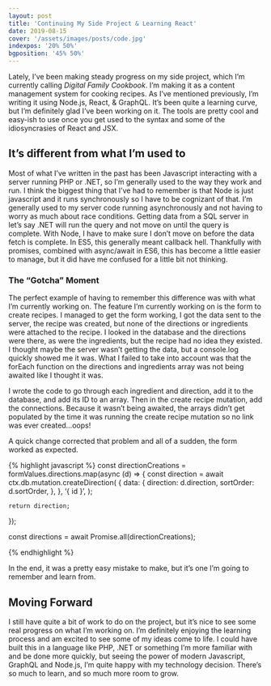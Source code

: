 ```yaml
---
layout: post
title: 'Continuing My Side Project & Learning React'
date: 2019-08-15
cover: '/assets/images/posts/code.jpg'
indexpos: '20% 50%'
bgposition: '45% 50%'
---
```


Lately, I’ve been making steady progress on my side project, which I’m currently calling _Digital Family Cookbook_. I’m making it as a content management system for cooking recipes. As I’ve mentioned previously, I’m writing it using Node.js, React, & GraphQL. It’s been quite a learning curve, but I’m definitely glad I’ve been working on it. The tools are pretty cool and easy-ish to use once you get used to the syntax and some of the idiosyncrasies of React and JSX.

## It’s different from what I’m used to

Most of what I’ve written in the past has been Javascript interacting with a server running PHP or .NET, so I’m generally used to the way they work and run. I think the biggest thing that I’ve had to remember is that Node is just javascript and it runs synchronously so I have to be cognizant of that. I’m generally used to my server code running asynchronously and not having to worry as much about race conditions. Getting data from a SQL server in let’s say .NET will run the query and not move on until the query is complete. With Node, I have to make sure I don’t move on before the data fetch is complete. In ES5, this generally meant callback hell. Thankfully with promises, combined with async/await in ES6, this has become a little easier to manage, but it did have me confused for a little bit not thinking.

### The “Gotcha” Moment

The perfect example of having to remember this difference was with what I’m currently working on. The feature I’m currently working on is the form to create recipes. I managed to get the form working, I got the data sent to the server, the recipe was created, but none of the directions or ingredients were attached to the recipe. I looked in the database and the directions were there, as were the ingredients, but the recipe had no idea they existed. I thought maybe the server wasn’t getting the data, but a console.log quickly showed me it was. What I failed to take into account was that the forEach function on the directions and ingredients array was not being awaited like I thought it was.

I wrote the code to go through each ingredient and direction, add it to the database, and add its ID to an array. Then in the create recipe mutation, add the connections. Because it wasn’t being awaited, the arrays didn’t get populated by the time it was running the create recipe mutation so no link was ever created…oops!

A quick change corrected that problem and all of a sudden, the form worked as expected.

{% highlight javascript %}
const directionCreations = formValues.directions.map(async (d) => {
    const direction = await ctx.db.mutation.createDirection(
        {
            data: {
                direction: d.direction,
                sortOrder: d.sortOrder,
            },
        },
        ‘{ id }’,
    );

    return direction;
});

const directions = await Promise.all(directionCreations);

{% endhighlight %}

In the end, it was a pretty easy mistake to make, but it’s one I’m going to remember and learn from.

## Moving Forward

I still have quite a bit of work to do on the project, but it’s nice to see some real progress on what I’m working on. I’m definitely enjoying the learning process and am excited to see some of my ideas come to life. I could have built this in a language like PHP, .NET or something I’m more familiar with and be done more quickly, but seeing the power of modern Javascript, GraphQL and Node.js, I’m quite happy with my technology decision. There’s so much to learn, and so much more room to grow.
